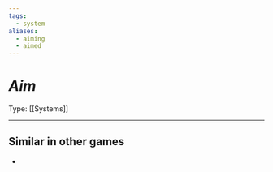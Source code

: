 ```yaml
---
tags:
  - system
aliases:
  - aiming
  - aimed
---
```

# _Aim_

Type: [[Systems]]

----




## Similar in other games

* 
